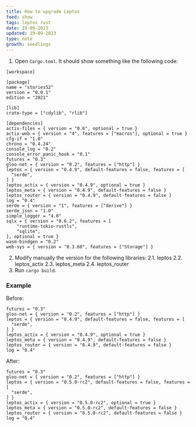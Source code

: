 ```yaml
---
title: How to upgrade Leptos
feed: show
tags: leptos rust
date: 19-09-2023
updated: 19-09-2023
type: note
growth: seedlings
---
```


1. Open `Cargo.toml`. It should show something like the following code:
```
[workspace]

[package]
name = "stories52"
version = "0.0.1"
edition = "2021"

[lib]
crate-type = ["cdylib", "rlib"]

[dependencies]
actix-files = { version = "0.6", optional = true }
actix-web = { version = "4", features = ["macros"], optional = true }
cfg-if = "1.0"
chrono = "0.4.24"
console_log = "0.2"
console_error_panic_hook = "0.1"
futures = "0.3"
gloo-net = { version = "0.2", features = ["http"] }
leptos = { version = "0.4.9", default-features = false, features = [
  "serde",
] }
leptos_actix = { version = "0.4.9", optional = true }
leptos_meta = { version = "0.4.9", default-features = false }
leptos_router = { version = "0.4.9", default-features = false }
log = "0.4"
serde = { version = "1", features = ["derive"] }
serde_json = "1.0"
simple_logger = "4.0"
sqlx = { version = "0.6.2", features = [
	"runtime-tokio-rustls",
	"sqlite",
], optional = true }
wasm-bindgen = "0.2"
web-sys = { version = "0.3.60", features = ["Storage"] }
```
2. Modify manually the version for the following libraries:
   2.1. leptos
   2.2. leptos_actix
   2.3. leptos_meta
   2.4. leptos_router
3. Run `cargo build`.

### Example

Before:

```
futures = "0.3"
gloo-net = { version = "0.2", features = ["http"] }
leptos = { version = "0.4.9", default-features = false, features = [
  "serde",
] }
leptos_actix = { version = "0.4.9", optional = true }
leptos_meta = { version = "0.4.9", default-features = false }
leptos_router = { version = "0.4.9", default-features = false }
log = "0.4"
```

After:

```
futures = "0.3"
gloo-net = { version = "0.2", features = ["http"] }
leptos = { version = "0.5.0-rc2", default-features = false, features = [
  "serde",
] }
leptos_actix = { version = "0.5.0-rc2", optional = true }
leptos_meta = { version = "0.5.0-rc2", default-features = false }
leptos_router = { version = "0.5.0-rc2", default-features = false }
log = "0.4"
```

   
